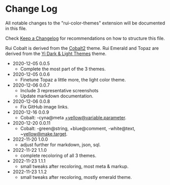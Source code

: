# Change Log

All notable changes to the "rui-color-themes" extension will be documented in this file.

Check [Keep a Changelog](http://keepachangelog.com/) for recommendations on how to structure this file.

Rui Cobalt is derived from the [Cobalt2](https://github.com/wesbos/cobalt2-vscode) theme.
Rui Emerald and Topaz are derived from the [Yi Dark & Light Themes](https://github.com/wangweixuan/yithemes) theme.


- 2020-12-05 0.0.5
  - Complete the most part of the 3 themes.
- 2020-12-05 0.0.6
  - Finetune Topaz a little more, the light color theme.
- 2020-12-06 0.0.7
  - Include 3 representative screenshots
  - Update markdown documentation.
- 2020-12-06 0.0.8
  - Fix GitHub image links.
- 2020-12-16 0.0.9
  - Cobalt: -cyna@meta +yellow@variable.parameter.
- 2020-12-20 0.0.11
  - Cobalt: -green@string, +blue@comment, -white@text, ~yellow@make.target.
- 2022-11-20 1.0.0
  - adjust further for markdown, json, sql.
- 2022-11-22 1.1.0
  - complete recoloring of all 3 themes.
- 2022-11-23 1.1.1
  - small tweaks after recoloring, most meta & markup.
- 2022-11-23 1.1.2
  - small tweaks after recoloring, mostly emerald theme.

